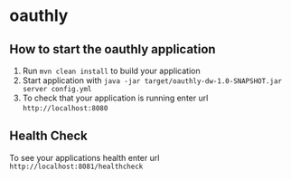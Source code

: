 # oauthly

How to start the oauthly application
---

1. Run `mvn clean install` to build your application
1. Start application with `java -jar target/oauthly-dw-1.0-SNAPSHOT.jar server config.yml`
1. To check that your application is running enter url `http://localhost:8080`

Health Check
---

To see your applications health enter url `http://localhost:8081/healthcheck`
